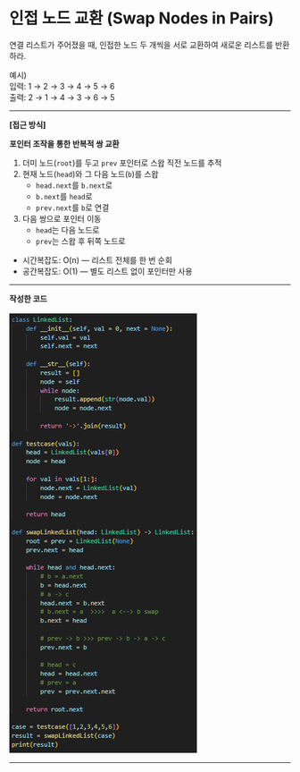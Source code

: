 # 인접 노드 교환 (Swap Nodes in Pairs)

연결 리스트가 주어졌을 때, 인접한 노드 두 개씩을 서로 교환하여 새로운 리스트를 반환하라.

예시)  
입력: 1 → 2 → 3 → 4 → 5 → 6  
출력: 2 → 1 → 4 → 3 → 6 → 5

---

**[접근 방식]**

**포인터 조작을 통한 반복적 쌍 교환**  
1. 더미 노드(`root`)를 두고 `prev` 포인터로 스왑 직전 노드를 추적  
2. 현재 노드(`head`)와 그 다음 노드(`b`)를 스왑  
   - `head.next`를 `b.next`로  
   - `b.next`를 `head`로  
   - `prev.next`를 `b`로 연결  
3. 다음 쌍으로 포인터 이동  
   - `head`는 다음 노드로  
   - `prev`는 스왑 후 뒤쪽 노드로  

- 시간복잡도: O(n) — 리스트 전체를 한 번 순회  
- 공간복잡도: O(1) — 별도 리스트 없이 포인터만 사용  

---

**작성한 코드**<br>  
<img src="./images/code.png"/><br>

---
